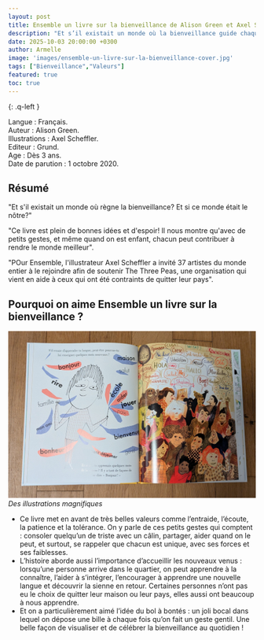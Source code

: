 ```yaml
---
layout: post
title: Ensemble un livre sur la bienveillance de Alison Green et Axel Scheffler.
description: "Et s’il existait un monde où la bienveillance guide chaque mot, chaque action ? Et si ce monde, c’était celui que nous construisons chaque jour avec nos enfants ? Ce sont ces valeurs que je souhaite transmettre à mon fils."
date: 2025-10-03 20:00:00 +0300
author: Armelle
image: 'images/ensemble-un-livre-sur-la-bienveillance-cover.jpg'
tags: ["Bienveillance","Valeurs"]
featured: true
toc: true
---
```


{: .q-left }

Langue : Français.  
Auteur : Alison Green.   
Illustrations : Axel Scheffler.                     
Editeur : Grund.              
Age : Dès 3 ans.                           
Date de parution : 1 octobre 2020.        

## Résumé

"Et s'il existait un monde où règne la bienveillance? Et si ce monde était le nôtre?"

"Ce livre est plein de bonnes idées et d'espoir! Il nous montre qu'avec de petits gestes, et même quand on est enfant, chacun peut contribuer à rendre le monde meilleur".

"POur Ensemble, l'illustrateur Axel Scheffler a invité 37 artistes du monde entier à le rejoindre afin de soutenir The Three Peas, une organisation qui vient en aide à ceux qui ont été contraints de quitter leur pays".

## Pourquoi on aime Ensemble un livre sur la bienveillance ?

![Des illustrations magnifiques](images/ensemble-un-livre-sur-la-bienveillance-int.jpg)
*Des illustrations magnifiques*
- Ce livre met en avant de très belles valeurs comme l’entraide, l’écoute, la patience et la tolérance. On y parle de ces petits gestes qui comptent : consoler quelqu’un de triste avec un câlin, partager, aider quand on le peut, et surtout, se rappeler que chacun est unique, avec ses forces et ses faiblesses. 
- L’histoire aborde aussi l’importance d’accueillir les nouveaux venus : lorsqu’une personne arrive dans le quartier, on peut apprendre à la connaître, l’aider à s’intégrer, l’encourager à apprendre une nouvelle langue et découvrir la sienne en retour.  Certaines personnes n’ont pas eu le choix de quitter leur maison ou leur pays, elles aussi ont beaucoup à nous apprendre.
- Et on a particulièrement aimé l’idée du bol à bontés : un joli bocal dans lequel on dépose une bille à chaque fois qu’on fait un geste gentil. Une belle façon de visualiser et de célébrer la bienveillance au quotidien !



